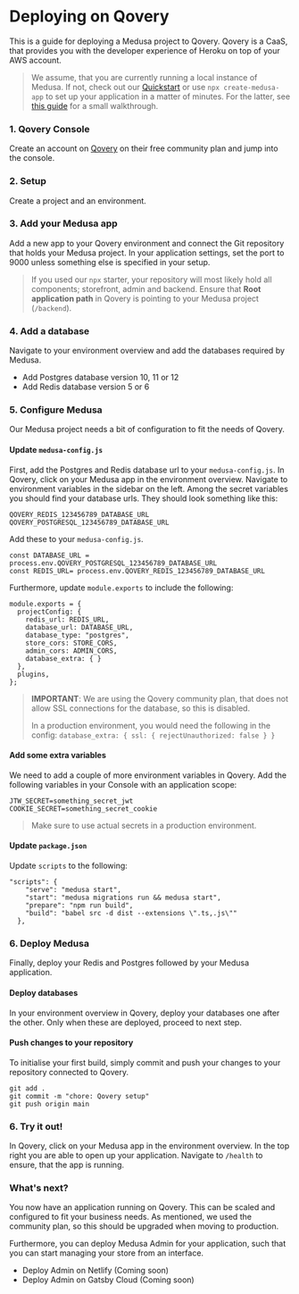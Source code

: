# Deploying on Qovery

This is a guide for deploying a Medusa project to Qovery. Qovery is a CaaS, that provides you with the developer experience of Heroku on top of your AWS account.

> We assume, that you are currently running a local instance of Medusa. If not, check out our [Quickstart](https://docs.medusa-commerce.com/quickstart/quick-start) or use `npx create-medusa-app` to set up your application in a matter of minutes. For the latter, see [this guide](https://docs.medusa-commerce.com/how-to/create-medusa-app) for a small walkthrough.

### 1. Qovery Console

Create an account on [Qovery](https://www.qovery.com/) on their free community plan and jump into the console.

### 2. Setup

Create a project and an environment.

### 3. Add your Medusa app

Add a new app to your Qovery environment and connect the Git repository that holds your Medusa project. In your application settings, set the port to 9000 unless something else is specified in your setup.

> If you used our `npx` starter, your repository will most likely hold all components; storefront, admin and backend. Ensure that **Root application path** in Qovery is pointing to your Medusa project (`/backend`).

### 4. Add a database

Navigate to your environment overview and add the databases required by Medusa.

- Add Postgres database version 10, 11 or 12
- Add Redis database version 5 or 6

### 5. Configure Medusa

Our Medusa project needs a bit of configuration to fit the needs of Qovery.

#### Update `medusa-config.js`

First, add the Postgres and Redis database url to your `medusa-config.js`. In Qovery, click on your Medusa app in the environment overview. Navigate to environment variables in the sidebar on the left. Among the secret variables you should find your database urls. They should look something like this:

```javascript=
QOVERY_REDIS_123456789_DATABASE_URL
QOVERY_POSTGRESQL_123456789_DATABASE_URL
```

Add these to your `medusa-config.js`.

```javascript=
const DATABASE_URL = process.env.QOVERY_POSTGRESQL_123456789_DATABASE_URL
const REDIS_URL= process.env.QOVERY_REDIS_123456789_DATABASE_URL
```

Furthermore, update `module.exports` to include the following:

```javascript=
module.exports = {
  projectConfig: {
    redis_url: REDIS_URL,
    database_url: DATABASE_URL,
    database_type: "postgres",
    store_cors: STORE_CORS,
    admin_cors: ADMIN_CORS,
    database_extra: { }
  },
  plugins,
};
```

> **IMPORTANT**: We are using the Qovery community plan, that does not allow SSL connections for the database, so this is disabled.
>
> In a production environment, you would need the following in the config:
> `database_extra: { ssl: { rejectUnauthorized: false } }`

#### Add some extra variables

We need to add a couple of more environment variables in Qovery. Add the following variables in your Console with an application scope:

```javascript=
JTW_SECRET=something_secret_jwt
COOKIE_SECRET=something_secret_cookie
```

> Make sure to use actual secrets in a production environment.

#### Update `package.json`

Update `scripts` to the following:

```json=
"scripts": {
    "serve": "medusa start",
    "start": "medusa migrations run && medusa start",
    "prepare": "npm run build",
    "build": "babel src -d dist --extensions \".ts,.js\""
  },
```

### 6. Deploy Medusa

Finally, deploy your Redis and Postgres followed by your Medusa application.

#### Deploy databases
In your environment overview in Qovery, deploy your databases one after the other. Only when these are deployed, proceed to next step.

#### Push changes to your repository

To initialise your first build, simply commit and push your changes to your repository connected to Qovery.

```shell=
git add .
git commit -m "chore: Qovery setup"
git push origin main
```

### 6. Try it out!

In Qovery, click on your Medusa app in the environment overview. In the top right you are able to open up your application. Navigate to `/health` to ensure, that the app is running.

### What's next?

You now have an application running on Qovery. This can be scaled and configured to fit your business needs. As mentioned, we used the community plan, so this should be upgraded when moving to production.

Furthermore, you can deploy Medusa Admin for your application, such that you can start managing your store from an interface.

- Deploy Admin on Netlify (Coming soon)
- Deploy Admin on Gatsby Cloud (Coming soon)
